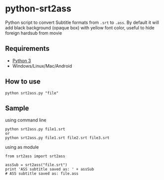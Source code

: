 # python-srt2ass
Python script to convert Subtitle formats from `.srt` to `.ass`. By default it will add black background (opaque box) with yellow font color, useful to hide foreign hardsub from movie

## Requirements ##

* [Python 3](https://www.python.org/downloads/)
* Windows/Linux/Mac/Android

## How to use ##

```python srt2ass.py "file"```

## Sample ##
using command line

    python srt2ass.py file1.srt
    or
    python srt2ass.py file1.srt file2.srt file3.srt

using as module

    from srt2ass import srt2ass
    
    assSub = srt2ass("file.srt")
    print 'ASS subtitle saved as: ' + assSub
    # ASS subtitle saved as: file.ass


